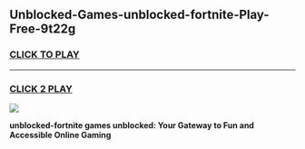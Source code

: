 
## Unblocked-Games-unblocked-fortnite-Play-Free-9t22g
<h3>
<a href="https://premium76.site?title=unblocked-fortnite&ref=23A">CLICK TO PLAY</a></h3>
<hr>

<h3>
<a href="https://premium76.site?title=unblocked-fortnite&ref=23A">CLICK 2 PLAY</a>
  
</h3>

<a href="https://premium76.site?title=unblocked-fortnite&ref=23A"><img src="https://clearcache.store/games.png"></a>


**unblocked-fortnite games unblocked: Your Gateway to Fun and Accessible Online Gaming**
